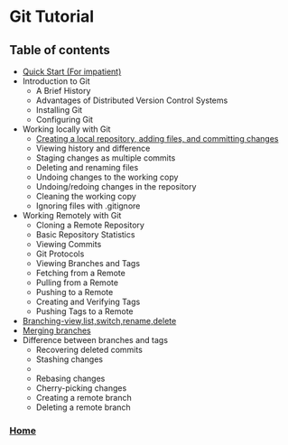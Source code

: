 # Git Tutorial
## Table of contents
- [Quick Start (For impatient)](QuickStart.html)
- Introduction to Git
    - A Brief History
    - Advantages of Distributed Version Control Systems
    - Installing Git
    - Configuring Git
- Working locally with Git
    - [Creating a local repository, adding files, and committing changes](Creating-a-local-repository-adding-files-and-committing-changes.html)
    - Viewing history and difference
    - Staging changes as multiple commits
    - Deleting and renaming files
    - Undoing changes to the working copy
    - Undoing/redoing changes in the repository
    - Cleaning the working copy
    - Ignoring files with .gitignore
- Working Remotely with Git
    - Cloning a Remote Repository
    - Basic Repository Statistics
    - Viewing Commits
    - Git Protocols
    - Viewing Branches and Tags
    - Fetching from a Remote
    - Pulling from a Remote
    - Pushing to a Remote
    - Creating and Verifying Tags
    - Pushing Tags to a Remote
- [Branching-view,list,switch,rename,delete](branching.html)
- [Merging branches](merging.md)
- Difference between branches and tags
    - Recovering deleted commits
    - Stashing changes
    -
    - Rebasing changes
    - Cherry-picking changes
    - Creating a remote branch
    - Deleting a remote branch

### [Home](../index.html)
